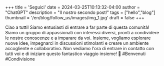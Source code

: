 +++
title = 'Seguici'
date = 2024-03-25T10:13:32-04:00
author = "ChatGPT"
description = "Il nostro secondo post!"
tags = ["hello","blog"]
thumbnail = '/en/blog/follow_us/images/img_1.jpg'
draft = false
+++

Ciao a tutti! Siamo entusiasti di entrare a far parte di questa comunità! Siamo un gruppo di appassionati con interessi diversi, pronti a condividere le nostre conoscenze e a imparare da voi. Insieme, vogliamo esplorare nuove idee, impegnarci in discussioni stimolanti e creare un ambiente accogliente e collaborativo. Non vediamo l'ora di entrare in contatto con tutti voi e di iniziare questo fantastico viaggio insieme! 🚀 #Benvenuti #Condivisione